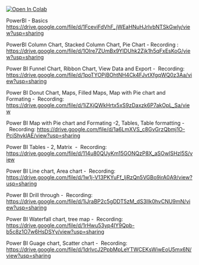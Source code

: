 [![Open In Colab](https://colab.research.google.com/assets/colab-badge.svg)](https://colab.research.google.com/github/ProjectsArea/PowerBI-Notes/blob/master/PowerBI.ipynb)


PowerBI - Basics https://drive.google.com/file/d/1FceviFdVhF_jWEaHNuHJrlvbNTSkGwly/view?usp=sharing

PowerBI Column Chart, Stacked Column Chart, Pie Chart - Recording : https://drive.google.com/file/d/1OIre7ZUmBx9YIDUhk2Zjk1h5qFxEsKoG/view?usp=sharing

Power BI Funnel Chart, Ribbon Chart, View Data and Export -  Recording: https://drive.google.com/file/d/1poTYOPjBOhtNH4Ck4FJvtXfgqWQ0z3Aa/view?usp=sharing

Power BI Donut Chart, Maps, Filled Maps, Map with Pie chart and Formating -  Recording: https://drive.google.com/file/d/1iZXjQWkHrtx5xS9zDaxzk6P7akOpL_Sa/view


Power BI  Map with Pie chart and Formating -2, Tables, Table formatting -  Recording: https://drive.google.com/file/d/1a6LmXVS_c8GvGrzQbmj1O-PcjShyklAE/view?usp=sharing


Power BI Tables - 2, Matrix  -  Recording: https://drive.google.com/file/d/114u80QUyKm15GONQzP8X_aSOwlSHzl5S/view

Power BI Line chart, Area chart -  Recording: https://drive.google.com/file/d/1w1j-V13PKYuFf_ljRzQn5VGBo9irA0A9/view?usp=sharing

Power BI Drill through -  Recording: https://drive.google.com/file/d/1iJraBP2c5gDDT5zM_dS3Ilk0hvCNU9mN/view?usp=sharing

Power BI Waterfall chart, tree map -  Recording: https://drive.google.com/file/d/1rHwu53yp4IY9Qpb-b5c8z1O7w6HsDSYy/view?usp=sharing

Power BI Guage chart, Scatter chart -  Recording: https://drive.google.com/file/d/1drIvcJ2PpbMpLeYTWCEKsWiwEoU5mx6N/view?usp=sharing


